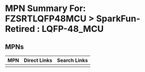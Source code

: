 



# MPN Summary For: FZSRTLQFP48MCU > SparkFun-Retired : LQFP-48_MCU

## MPNs
  

|MPN|Direct Links|Search Links|
| :--- | :--- | :--- |
||||
